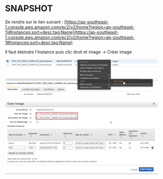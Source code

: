 # SNAPSHOT

Se rendre sur le lien suivant : [https://ap-southeast-1.console.aws.amazon.com/ec2/v2/home?region=ap-southeast-1\#Instances:sort=desc:tag:Name](https://ap-southeast-1.console.aws.amazon.com/ec2/v2/home?region=ap-southeast-1#Instances:sort=desc:tag:Name)

Il faut éteindre l'instance puis clic droit et image -&gt; Créer image

![](.gitbook/assets/image%20%285%29.png)

![](.gitbook/assets/image%20%286%29.png)

